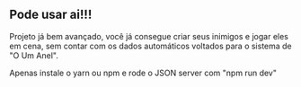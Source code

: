 ## Pode usar ai!!!

Projeto já bem avançado, você já consegue criar seus inimigos e jogar eles em cena, sem contar com os dados automáticos voltados para o sistema de "O Um Anel".

Apenas instale o yarn ou npm e rode o JSON server com "npm run dev"
